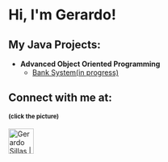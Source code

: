<h1>Hi, I'm Gerardo! </h1>

<h2>My Java Projects:</h2>

- <b>Advanced Object Oriented Programming </b>
  - [Bank System(in progress)](https://github.com/Gerardos0/Bank-System.git)



<h2> Connect with me at:</h2>
<small><b>(click the picture)</b></small><br><br>

<a href="https://www.linkedin.com/in/gerardo-sillas-1aa546291/" target="_blank" rel="noopener noreferrer">
  <img src="https://upload.wikimedia.org/wikipedia/commons/c/ca/LinkedIn_logo_initials.png" alt="Gerardo Sillas | LinkedIn" width="50" style="vertical-align: middle;"/>
</a>






